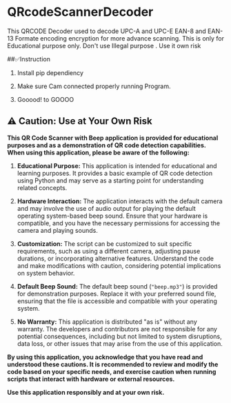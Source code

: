 # QRcodeScannerDecoder
This QRCODE Decoder used to decode UPC-A and UPC-E EAN-8 and EAN-13 Formate encoding encryption for more advance scanning. This is only for Educational purpose only. Don't use Illegal purpose . Use it own risk

##✅Instruction
1. Install pip dependiency

2. Make sure Cam connected properly running Program.

3. Gooood! to GOOOO

## ⚠️ Caution: Use at Your Own Risk

**This QR Code Scanner with Beep application is provided for educational purposes and as a demonstration of QR code detection capabilities. When using this application, please be aware of the following:**

1. **Educational Purpose:** This application is intended for educational and learning purposes. It provides a basic example of QR code detection using Python and may serve as a starting point for understanding related concepts.

2. **Hardware Interaction:** The application interacts with the default camera and may involve the use of audio output for playing the default operating system-based beep sound. Ensure that your hardware is compatible, and you have the necessary permissions for accessing the camera and playing sounds.

3. **Customization:** The script can be customized to suit specific requirements, such as using a different camera, adjusting pause durations, or incorporating alternative features. Understand the code and make modifications with caution, considering potential implications on system behavior.

4. **Default Beep Sound:** The default beep sound (`"beep.mp3"`) is provided for demonstration purposes. Replace it with your preferred sound file, ensuring that the file is accessible and compatible with your operating system.

5. **No Warranty:** This application is distributed "as is" without any warranty. The developers and contributors are not responsible for any potential consequences, including but not limited to system disruptions, data loss, or other issues that may arise from the use of this application.

**By using this application, you acknowledge that you have read and understood these cautions. It is recommended to review and modify the code based on your specific needs, and exercise caution when running scripts that interact with hardware or external resources.**

**Use this application responsibly and at your own risk.**
